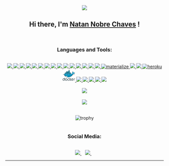 <div align='center'>
<img src = "https://i.giphy.com/media/WFZvB7VIXBgiz3oDXE/giphy.webp" width="50px"> 
<h2>Hi there, I'm 
<a href = "https://github.com/natannobre"> Natan Nobre Chaves</a> ! </h2>
<br>

<h3>Languages and Tools: </h3>
<br>

<a href="https://www.arduino.cc/">
    <img width="45px" src="https://brandslogos.com/wp-content/uploads/images/large/arduino-logo-1.png" />
</a>

<a href="https://beagleboard.org/bone">
    <img  width="35px" src="https://www.pinclipart.com/picdir/big/555-5559579_beaglebone-beagleboard-org-logo-clipart.png" />
</a>

<a href="https://www.learn-c.org/">
    <img  width="50px" src="https://images-ext-2.discordapp.net/external/AoptxKavQTqxmap0_la-1ydZEAUNPvBry3ULYBig4Vs/https/cdn.iconscout.com/icon/free/png-512/c-programming-569564.png">
</a>

<a href="https://www.learncpp.com/">
    <img  width="50px" src="https://images-ext-1.discordapp.net/external/yQO4PyPmTHQIueL-A3hXd3_URhgYbCQNbmQNy3yS8XI/https/images-na.ssl-images-amazon.com/images/I/51NyeIYt71L.png" />
</a>
<a href="https://www.java.com/pt-BR/">
     <img    src="https://cdn.iconscout.com/icon/free/png-512/java-43-569305.png" width = "40"/> 
</a>

<a href="https://pypi.org/project/PyQt5/">
     <img src="https://miro.medium.com/max/4000/1*Rbb2OgXa8osy9NkaLE3d_g.png" width = "40"/>
</a>

<a href="https://www.python.org/">
    <img src="https://cdn.icon-icons.com/icons2/1508/PNG/512/python_104451.png" width = "40"/>
</a>

<a href="https://www.ruby-lang.org/pt/documentation/">
    <img src="https://cdn.icon-icons.com/icons2/2107/PNG/512/file_type_ruby_icon_130186.png" width = "40"/>
</a>

<a href="https://guides.rubyonrails.org/">
    <img src="https://cdn.icon-icons.com/icons2/2415/PNG/512/rails_original_wordmark_logo_icon_146378.png" width = "40"/>
</a>

<a href="https://git-scm.com">
     <img src="https://upload.wikimedia.org/wikipedia/commons/thumb/3/3f/Git_icon.svg/1024px-Git_icon.svg.png" width = "40"/> 
</a>
<a href="https://nodejs.org/en/"> 
    <img src="https://cdn.iconscout.com/icon/free/png-512/node-js-1-1174935.png" width = "40"/> </a>
    
<a href="https://www.codecademy.com/learn/learn-html"> 
    <img src="https://cdn.icon-icons.com/icons2/2107/PNG/512/file_type_html_icon_130541.png" width = "40"/>
</a>

<a href="https://www.w3schools.com/css/"> 
    <img src="https://cdn.icon-icons.com/icons2/2415/PNG/512/css_plain_logo_icon_146573.png" width = "45"/> 
</a>

<a href="https://www.learn-js.org/"> 
<img src="https://pcodinomebzero.neocities.org/Imagens/javascript1.png" width = "45"/> 
</a>

<a href="https://getbootstrap.com/"> 
    <img src="http://micreiros.com/wp-content/uploads/bootstrap-logo.png" width = "50"/> 
</a>

<a href="https://materializecss.com/" target="_blank"> 
    <img src="https://raw.githubusercontent.com/prplx/svg-logos/5585531d45d294869c4eaab4d7cf2e9c167710a9/svg/materialize.svg" alt="materialize" width="40"                  height="40"/> 
</a> 

<a href="https://handlebarsjs.com/"> 
    <img src="https://cdn.iconscout.com/icon/free/png-512/handlebars-1-285290.png" width = "40"/> 
</a>
    
<a href="https://www.postgresql.org"> 
    <img src="https://cdn.icon-icons.com/icons2/2699/PNG/512/postgresql_logo_icon_170835.png" width = "40"/> 
</a>
    
<a href="https://heroku.com" target="_blank"> 
    <img src="https://www.vectorlogo.zone/logos/heroku/heroku-icon.svg" alt="heroku" width="40" height="40"/> 
</a>
    
<a href="https://docs.docker.com/"> 
    <img src="https://raw.githubusercontent.com/devicons/devicon/master/icons/docker/docker-original-wordmark.svg" alt="docker" width="40" height="40"/>
</a>
    
<a href="https://git.kernel.org/pub/scm/linux/kernel/git/torvalds/linux.git/"> 
    <img src="https://www.freepnglogos.com/uploads/linux-png/file-icons-flat-linux-svg-wikimedia-commons-6.png" width = "50"/> 
</a>

<a href="https://www.asm-smt.com/en/"> 
    <img src="https://images-ext-1.discordapp.net/external/H7-IGnW58MToNVzgqtQhajuIoe3TGfd-mFwAPoioaxk/http/www.byteanalysis.com.br/assets/images/25a85d9e5057430d82273a3c75e73014.png?width=680&height=676" width = "45"/> 
</a>

<a href="https://www.overleaf.com/project"> 
    <img src="https://images.ctfassets.net/nrgyaltdicpt/6qSXAo1CYEeBn5RkKLOR64/19c74bfb9a32772e353ff25c6f0070f5/ologo_square_colour_light_bg.png" width = "45"/> 
</a>
    
<a href="https://www.markdownguide.org/"> 
    <img src="https://d33wubrfki0l68.cloudfront.net/f1f475a6fda1c2c4be4cac04033db5c3293032b4/513a4/assets/images/markdown-mark-white.svg" width = "50"/> 
</a>

<a href="https://code.visualstudio.com"> 
    <img src="https://upload.wikimedia.org/wikipedia/commons/thumb/9/9a/Visual_Studio_Code_1.35_icon.svg/1024px-Visual_Studio_Code_1.35_icon.svg.png" width = "40"/> 
</a>
<br><br>

<img src ="https://github-readme-stats.vercel.app/api?username=natannobre&show_icons=true&title_color=2244ff&icon_color=2244ff&text_color=9f9f9f&bg_color=151515" />
<br><br>
<img src ="https://github-readme-stats-anuraghazra1.vercel.app/api/top-langs/?username=natannobre&layout=compact&show_icons=true&title_color=2244ff&icon_color=25cce9&text_color=9f9f9f&bg_color=151515&langs_count=16" />
<br><br>

![trophy](https://github-profile-trophy.vercel.app/?username=natannobre&theme=darkhub&no-bg=true&rank=SECRET,SSS,SS,S,AAA,AA,A,B,CC,C&row=2&column=3)
<br><br>
    
<h3>Social Media:</h3>
<br>

 <a href="https://mail.google.com/mail/u/0/?fs=1&to=natannobre37@gmail.com&tf=cm">
    <img src="https://cdn.icon-icons.com/icons2/2631/PNG/512/gmail_new_logo_icon_159149.png" width = "50"/>
 </a>&nbsp;&nbsp;

<a href="https://www.linkedin.com/in/natan-nobre-chaves-96a847212">
    <img src="https://logospng.org/download/linkedin/logo-linkedin-icon-512.png" width = "50"/>        
</a>&nbsp;&nbsp;
<br><hr>
</div>
